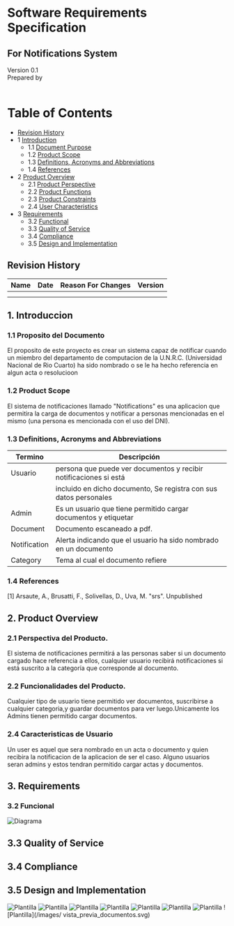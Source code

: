 # Software Requirements Specification
## For Notifications System

Version 0.1  
Prepared by <author>  
<organization>  
<date created>  

Table of Contents
=================
* [Revision History](#revision-history)
* 1 [Introduction](#1-introduction)
  * 1.1 [Document Purpose](#11-document-purpose)
  * 1.2 [Product Scope](#12-product-scope)
  * 1.3 [Definitions, Acronyms and Abbreviations](#13-definitions-acronyms-and-abbreviations)
  * 1.4 [References](#14-references)
* 2 [Product Overview](#2-product-overview)
  * 2.1 [Product Perspective](#21-product-perspective)
  * 2.2 [Product Functions](#22-product-functions)
  * 2.3 [Product Constraints](#23-product-constraints)
  * 2.4 [User Characteristics](#24-user-characteristics)
* 3 [Requirements](#3-requirements)
  * 3.2 [Functional](#32-functional)
  * 3.3 [Quality of Service](#33-Quality-of-Service)
  * 3.4 [Compliance](#34-Compliance)
  * 3.5 [Design and Implementation](#35-Design-and-Implementation)

## Revision History
| Name  | Date     | Reason For Changes  | Version   |
| ----  | -------- | ------------------- | --------- |
|       |          |                     |           |
|       |          |                     |           |

## 1. Introduccion

### 1.1 Proposito del Documento
 El proposito de este proyecto es crear un sistema capaz de notificar cuando un miembro del departamento de computacion de la U.N.R.C. (Universidad Nacional de Rio Cuarto) ha sido nombrado o se le ha hecho referencia en algun acta o resolucioon


### 1.2 Product Scope
El sistema de notificaciones llamado "Notifications" es una aplicacion que permitira la carga de documentos y notificar a personas mencionadas en el mismo (una persona es mencionada con el uso del DNI).

### 1.3 Definitions, Acronyms and Abbreviations
| Termino     | Descripción                                                        |
| ------------|--------------------------------------------------------------------|
|Usuario      |persona que puede ver documentos y recibir notificaciones si está   |
|             |incluido en dicho documento, Se registra con sus datos personales   |
|Admin        |Es un usuario que tiene permitido cargar documentos y etiquetar     |
|Document     |Documento escaneado a pdf.                                          |
|Notification |Alerta indicando que el usuario ha sido nombrado en un documento    |
|Category     |Tema al cual el documento refiere                                   |


### 1.4 References
[1] Arsaute, A., Brusatti, F., Solivellas, D., Uva, M. "srs". Unpublished


## 2. Product Overview

### 2.1 Perspectiva del Producto.
El sistema de notificaciones permitirá a las personas saber si un documento cargado hace referencia a ellos, cualquier usuario recibirá notificaciones si está suscrito a la categoría que corresponde al documento.

### 2.2 Funcionalidades del Producto.
Cualquier tipo de usuario tiene permitido ver documentos, suscribirse a cualquier categoria,y guardar documentos para ver luego.Unicamente los Admins tienen permitido cargar documentos.

### 2.4 Caracteristicas de Usuario
Un user es aquel que sera  nombrado en un acta o documento y quien recibira la notificacion de la aplicacion de ser el caso. Alguno usuarios seran admins y estos tendran permitido cargar actas y documentos.

## 3. Requirements

### 3.2 Funcional
![Diagrama](/Diagrama_clases.png)

## 3.3 Quality of Service

## 3.4 Compliance

## 3.5 Design and Implementation
![Plantilla](/images/admin.svg)
![Plantilla](/images/newadmin.svg)
![Plantilla](/images/Pagina1.svg)
![Plantilla](/images/Pagina2.svg)
![Plantilla](/images/Pagina3.svg)
![Plantilla](/images/subir_documentos.svg)
![Plantilla](/images/Subs.svg)
![Plantilla](/images/ vista_previa_documentos.svg) 
<!-- TODO: give more guidance, similar to section 3 -->
<!-- ieee 15288:2015 -->
